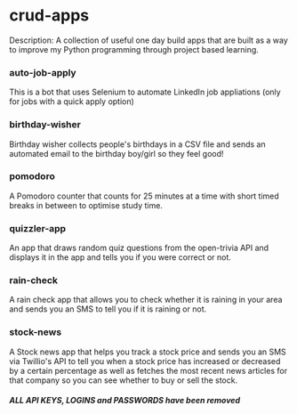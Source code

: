 # crud-apps

Description: A collection of useful one day build apps that are built as a way to improve my Python programming through project based learning.

### auto-job-apply

This is a bot that uses Selenium to automate LinkedIn job appliations (only for jobs with a quick apply option)

### birthday-wisher

Birthday wisher collects people's birthdays in a CSV file and sends an automated email to the birthday boy/girl so they feel good!

### pomodoro

A Pomodoro counter that counts for 25 minutes at a time with short timed breaks in between to optimise study time.

### quizzler-app

An app that draws random quiz questions from the open-trivia API and displays it in the app and tells you if you were correct or not.

### rain-check

A rain check app that allows you to check whether it is raining in your area and sends you an SMS to tell you if it is raining or not.

### stock-news

A Stock news app that helps you track a stock price and sends you an SMS via Twillio's API to tell you when a stock price has increased or decreased by a certain percentage as well as fetches the most recent news articles for that company so you can see whether to buy or sell the stock.

##### ALL API KEYS, LOGINS and PASSWORDS have been removed
